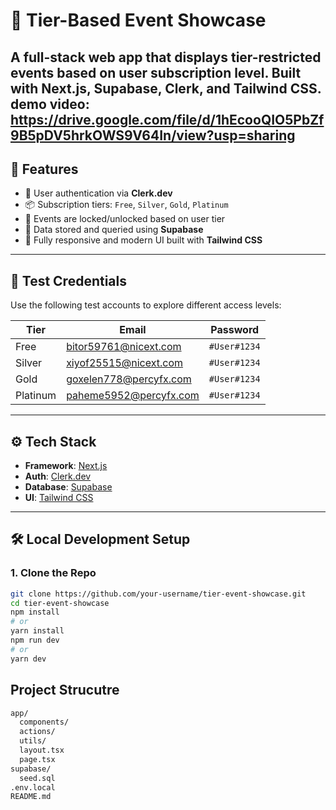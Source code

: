 
# 🎉 Tier-Based Event Showcase

A full-stack web app that displays tier-restricted events based on user subscription level. Built with **Next.js**, **Supabase**, **Clerk**, and **Tailwind CSS**.
demo video: https://drive.google.com/file/d/1hEcooQIO5PbZf9B5pDV5hrkOWS9V64In/view?usp=sharing
---

## 🚀 Features

- 🔐 User authentication via **Clerk.dev**
- 📦 Subscription tiers: `Free`, `Silver`, `Gold`, `Platinum`
- 🎫 Events are locked/unlocked based on user tier
- 💾 Data stored and queried using **Supabase**
- 🎨 Fully responsive and modern UI built with **Tailwind CSS**

---

## 🧪 Test Credentials

Use the following test accounts to explore different access levels:

| Tier     | Email                          | Password     |
|----------|--------------------------------|--------------|
| Free     | bitor59761@nicext.com          | `#User#1234` |
| Silver   | xiyof25515@nicext.com          | `#User#1234` |
| Gold     | goxelen778@percyfx.com         | `#User#1234` |
| Platinum | paheme5952@percyfx.com         | `#User#1234` |

---

## ⚙️ Tech Stack

- **Framework**: [Next.js](https://nextjs.org/)
- **Auth**: [Clerk.dev](https://clerk.dev/)
- **Database**: [Supabase](https://supabase.com/)
- **UI**: [Tailwind CSS](https://tailwindcss.com/)

---

## 🛠️ Local Development Setup

### 1. Clone the Repo

```bash
git clone https://github.com/your-username/tier-event-showcase.git
cd tier-event-showcase
npm install
# or
yarn install
npm run dev
# or
yarn dev
```

## Project Strucutre
```bash
app/
  components/
  actions/
  utils/
  layout.tsx
  page.tsx
supabase/
  seed.sql
.env.local
README.md
```
